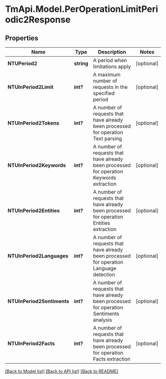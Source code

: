 # TmApi.Model.PerOperationLimitPeriodic2Response
## Properties

Name | Type | Description | Notes
------------ | ------------- | ------------- | -------------
**NTUPeriod2** | **string** | A period when limitations apply | [optional] 
**NTUInPeriod2Limit** | **int?** | A maximum number of requests in the specified period | [optional] 
**NTUInPeriod2Tokens** | **int?** | A number of requests that have already been processed for operation Text parsing | [optional] 
**NTUInPeriod2Keywords** | **int?** | A number of requests that have already been processed for operation Keywords extraction | [optional] 
**NTUInPeriod2Entities** | **int?** | A number of requests that have already been processed for operation Entities extraction | [optional] 
**NTUInPeriod2Languages** | **int?** | A number of requests that have already been processed for operation Language detection | [optional] 
**NTUInPeriod2Sentiments** | **int?** | A number of requests that have already been processed for operation Sentiments analysis | [optional] 
**NTUInPeriod2Facts** | **int?** | A number of requests that have already been processed for operation Facts extraction | [optional] 

[[Back to Model list]](../README.md#documentation-for-models) [[Back to API list]](../README.md#documentation-for-api-endpoints) [[Back to README]](../README.md)

